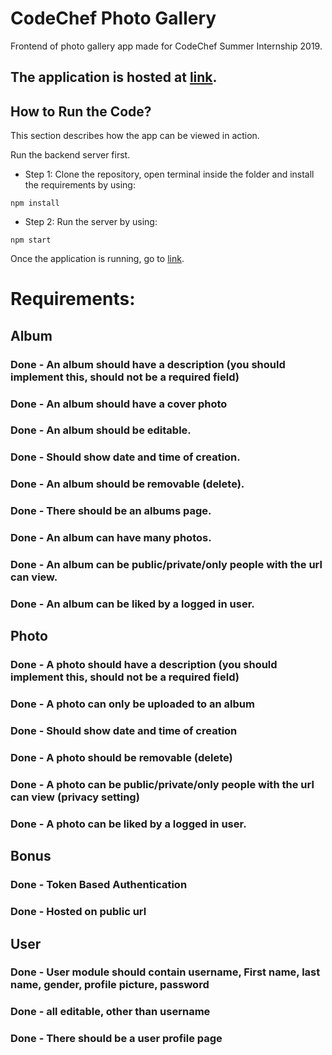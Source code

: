 # CodeChef Photo Gallery
Frontend of photo gallery app made for CodeChef Summer Internship 2019.

## The application is hosted at [link](https://gkashish.github.io/photo-gallery-app-frontend/).

## How to Run the Code?
This section describes how the app can be viewed in action.

Run the backend server first.

* Step 1: Clone the repository, open terminal inside the folder and install the requirements by using:
```
npm install
```
* Step 2: Run the server by using:
```
npm start
```

Once the application is running, go to [link](http://localhost:4200/).


# Requirements:

## Album
### Done - An album should have a description (you should implement this, should not be a required field)
### Done - An album should have a cover photo
### Done - An album should be editable.
### Done - Should show date and time of creation.
### Done - An album should be removable (delete).
### Done - There should be an albums page.
### Done - An album can have many photos.
### Done - An album can be public/private/only people with the url can view.
### Done - An album can be liked by a logged in user.

## Photo
### Done - A photo should have a description (you should implement this, should not be a required field)
### Done - A photo can only be uploaded to an album
### Done - Should show date and time of creation
### Done - A photo should be removable (delete)
### Done - A photo can be public/private/only people with the url can view (privacy setting)
### Done - A photo can be liked by a logged in user.

## Bonus
### Done - Token Based Authentication
### Done - Hosted on public url

## User
### Done - User module should contain username, First name, last name, gender, profile picture, password
### Done - all editable, other than username
### Done - There should be a user profile page
